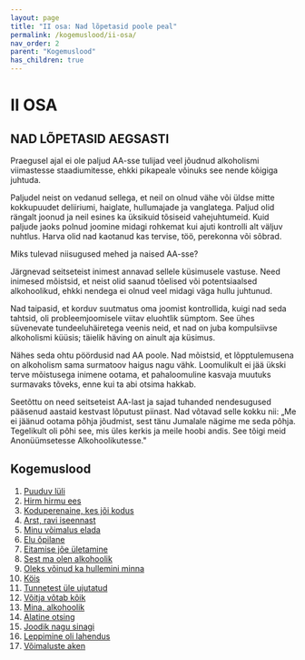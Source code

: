 ```yaml
---
layout: page
title: "II osa: Nad lõpetasid poole peal"
permalink: /kogemuslood/ii-osa/
nav_order: 2
parent: "Kogemuslood"
has_children: true
---
```


# II OSA

## NAD LÕPETASID AEGSASTI

Praegusel ajal ei ole paljud AA-sse tulijad veel jõudnud alkoholismi viimastesse staadiumitesse, ehkki pikapeale võinuks see nende kõigiga juhtuda.

Paljudel neist on vedanud sellega, et neil on olnud vähe või üldse mitte kokkupuudet deliiriumi, haiglate, hullumajade ja vanglatega. Paljud olid rängalt joonud ja neil esines ka üksikuid tõsiseid vahejuhtumeid. Kuid paljude jaoks polnud joomine midagi rohkemat kui ajuti kontrolli alt väljuv nuhtlus. Harva olid nad kaotanud kas tervise, töö, perekonna või sõbrad.

Miks tulevad niisugused mehed ja naised AA-sse?

Järgnevad seitseteist inimest annavad sellele küsimusele vastuse. Need inimesed mõistsid, et neist olid saanud tõelised või potentsiaalsed alkohoolikud, ehkki nendega ei olnud veel midagi väga hullu juhtunud.

Nad taipasid, et korduv suutmatus oma joomist kontrollida, kuigi nad seda tahtsid, oli probleemjoomisele viitav eluohtlik sümptom. See ühes süvenevate tundeeluhäiretega veenis neid, et nad on juba kompulsiivse alkoholismi küüsis; täielik häving on ainult aja küsimus.

Nähes seda ohtu pöördusid nad AA poole. Nad mõistsid, et lõpptulemusena on alkoholism sama surmatoov haigus nagu vähk. Loomulikult ei jää ükski terve mõistusega inimene ootama, et pahaloomuline kasvaja muutuks surmavaks tõveks, enne kui ta abi otsima hakkab.

Seetõttu on need seitseteist AA-last ja sajad tuhanded nendesugused pääsenud aastaid kestvast lõputust piinast. Nad võtavad selle kokku nii: „Me ei jäänud ootama põhja jõudmist, sest tänu Jumalale nägime me seda põhja. Tegelikult oli põhi see, mis üles kerkis ja meile hoobi andis. See tõigi meid Anonüümsetesse Alkohoolikutesse."

## Kogemuslood

1. [Puuduv lüli](./01_puuduv_luli/)
2. [Hirm hirmu ees](./02_hirm_hirmu_ees/)
3. [Koduperenaine, kes jõi kodus](./03_koduperenaine_kes_joi_kodus/)
4. [Arst, ravi iseennast](./04_arst_ravi_iseennast/)
5. [Minu võimalus elada](./05_minu_voimalus_elada/)
6. [Elu õpilane](./06_elu_opilane/)
7. [Eitamise jõe ületamine](./07_eitamise_joe_uletamine/)
8. [Sest ma olen alkohoolik](./08_sest_ma_olen_alkohoolik/)
9. [Oleks võinud ka hullemini minna](./09_oleks_voinud_ka_hullemini_minna/)
10. [Köis](./10_kois/)
11. [Tunnetest üle ujutatud](./11_tunnetest_ule_ujutatud/)
12. [Võitja võtab kõik](./12_voitja_votab_koik/)
13. [Mina, alkohoolik](./13_mina_alkohoolik/)
14. [Alatine otsing](./14_alatine_otsing/)
15. [Joodik nagu sinagi](./15_joodik_nagu_sinagi/)
16. [Leppimine oli lahendus](./16_leppimine_oli_lahendus/)
17. [Võimaluste aken](./17_voimaluste_aken/)
